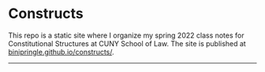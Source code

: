 # Constructs

This repo is a static site where I organize my spring 2022 class notes for Constitutional Structures at CUNY School of Law. The site is published at <a href="https://binipringle.github.io/constructs/">binipringle.github.io/constructs/</a>.

---
